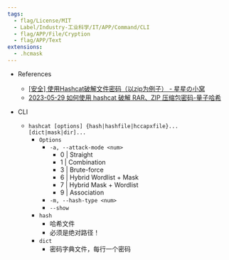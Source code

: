 ```yaml
---
tags:
  - flag/License/MIT
  - Label/Industry-工业科学/IT/APP/Command/CLI
  - flag/APP/File/Cryption
  - flag/APP/Text
extensions:
  - .hcmask
---
```


- References
    - [[安全] 使用Hashcat破解文件密码（以zip为例子） - 星星の小窝](https://blog.seanzou.com/archives/1689612734569)
    - [2023-05-29 如何使用 hashcat 破解 RAR、ZIP 压缩包密码-量子哈希](https://www.ccwifi.cc/blogs/index.php/2024/03/30/2023-05-29%E5%A6%82%E4%BD%95%E4%BD%BF%E7%94%A8hash8152/)

- CLI
    - `hashcat [options] {hash|hashfile|hccapxfile}... [dict|mask|dir]...`
        - `Options`
            - `-a, --attack-mode <num>`
                - 0 | Straight
                - 1 | Combination
                - 3 | Brute-force
                - 6 | Hybrid Wordlist + Mask
                - 7 | Hybrid Mask + Wordlist
                - 9 | Association
            - `-m, --hash-type <num>`
            - `--show`
        - `hash`
            - 哈希文件
            - 必须是绝对路径！
        - `dict`
            - 密码字典文件，每行一个密码
